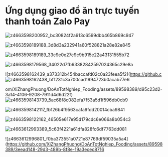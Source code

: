 # Ứng dụng giao đồ ăn trực tuyến thanh toán Zalo Pay
![z4663598200952_bc30824f2a913c6599dbb465b869c947](https://github.com/XiZhangPhuong/DoAnTotNghiep_Fooding/assets/89598389/2294bdd9-39a8-47cd-a6b7-111245e3f0f2)

![z4663598189188_3d8d3a232941a60f528821a28e82e845](https://github.com/XiZhangPhuong/DoAnTotNghiep_Fooding/assets/89598389/e1bb9125-0e81-49b6-82d3-95c4d3b2d274)

![z4663598189189_33c9e0e27c9c9b915e22a43131555b72](https://github.com/XiZhangPhuong/DoAnTotNghiep_Fooding/assets/89598389/d3d91311-961d-458a-a9d9-835a895b9b09)

![z4663598179568_34022d7fb63382842597024365c29e8a](https://github.com/XiZhangPhuong/DoAnTotNghiep_Fooding/assets/89598389/1224f585-5a42-4a27-ad3e-84b17ae1b250)

![z4663598162439_a373312b454baccafd02c0a23feea5f2](https://github.c
![z4663598162438_bf1231c3a700cad1994723b0acab77e6](https://github.com/XiZhangPhuong/DoAnTotNghiep_Fooding/assets/89598389/7b7ed409-3c54-42b9-b642-caae7abab7da)

om/XiZhangPhuong/DoAnTotNghiep_Fooding/assets/89598389/d95c23d2-3a14-4106-9208-7911d4d6d22f)
![z4663598143739_5ac68f8c082efa7f53a5d1f596db0cb9](https://github.com/XiZhangPhuong/DoAnTotNghiep_Fooding/assets/89598389/a7ecfea4-485d-4a5c-bff1-9bbbf2c9f224)

![z4663598142117_fb126b4f9563cafa9fdd20014cba9841](https://github.com/XiZhangPhuong/DoAnTotNghiep_Fooding/assets/89598389/bdab7dd0-90a9-46ff-aa8d-23e85ccbbb86)

![z4663598122162_46505e617e95d179cdc6e066a8b054c3](https://github.com/XiZhangPhuong/DoAnTotNghiep_Fooding/assets/89598389/8ef3841d-b561-4ff1-855c-d0569ac15c6b)

![z4663612993389_5c63f4221a61dfa828fc6df7763dd081](https://github.com/XiZhangPhuong/DoAnTotNghiep_Fooding/assets/89598389/29d2d826-46ac-419f-9520-3a03bcded3e8)

![z4663612996801_f0ba373551a0721e87769df59035a5a4](https://github.com/XiZhangPhuong/DoAnTotNghiep_Fooding/assets/89598389/3eead148-29d3-489b-8f8e-19a3ecec8716



